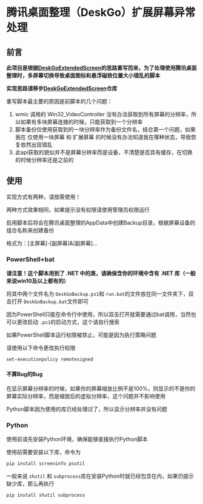 # 腾讯桌面整理（DeskGo）扩展屏幕异常处理

## 前言

**此项目是根据[DeskGoExtendedScreen](https://github.com/Ridup/DeskGoExtendedScreen)的思路重写而来，为了处理使用腾讯桌面整理时，多屏幕切换导致桌面图标和悬浮磁铁位置大小错乱的脚本**

**实现思路请移步[DeskGoExtendedScreen](https://github.com/Ridup/DeskGoExtendedScreen)仓库**

重写脚本最主要的原因是前脚本的几个问题：

1. wmic 调用的 Win32_VideoController 没有办法获取到所有屏幕的分辨率，所以如果有多块屏幕连接的时候，只能获取到一个分辨率
2. 脚本备份仅使用获取到的一块分辨率作为备份文件名，结合第一个问题，如果我在 仅使用一块屏幕 和 扩展屏幕 的时候没有办法知道我在哪种状态，导致恢复依然出现错乱
3. 此api获取的貌似并不是屏幕分辨率而是设备，不清楚是否具有缓存，在切换的时候分辨率还是之前的

## 使用

实现方式有两种，请按需使用！

两种方式效果相同，如果提示没有权限请使用管理员权限运行

启用脚本后将会在腾讯桌面整理的AppData中创建Backup目录，根据屏幕设备的组合名称来创建备份

格式为：[主屏幕]-[副屏幕]&[副屏幕]...

### PowerShell+bat

**请注意！这个脚本用到了 .NET 中的类，请确保含你的环境中含有 .NET 库（一般来说win10及以上都有的）**

将其中两个文件名为 `DeskGoBackup.ps1`和 `run.bat`的文件放在同一文件夹下，双击打开 `DeskGoBackup.bat`文件即可

因为PowerShell只能在命令行中使用，所以双击打开就需要通过bat调用，当然也可以更改启动 `.ps1`的启动方式，这个请自行搜索

如果PowerShell脚本运行权限被禁止，可能是因为执行策略问题

请使用以下命令更改执行权限

```bash
set-executionpolicy remotesigned
```

#### 不算Bug的Bug

在显示屏幕分辨率的时候，如果你的屏幕缩放比例不是100%，则显示的不是你的屏幕实际分辨率，而是缩放后的虚拟分辨率，这个问题并不影响使用

Python脚本因为使用的库已经处理过了，所以显示分辨率并没有问题

### Python

使用前请先安装Python环境，确保能够直接执行Python脚本

使用前需要安装以下库，命令为

```bash
pip install screeninfo psutil
```

一般来说 `shutil` 和 `subprocess`库在安装Python时就已经包含在内，如果仍提示缺少库，那么再执行

```bash
pip install shutil subprocess
```
